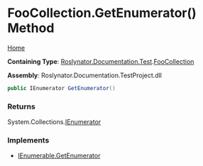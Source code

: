 # FooCollection\.GetEnumerator\(\) Method <a name="_Top"></a>

[Home](../../../../../README.md)

**Containing Type**: [Roslynator.Documentation.Test](../../README.md#_Top)\.[FooCollection](../README.md#_Top)

**Assembly**: Roslynator\.Documentation\.TestProject\.dll

```csharp
public IEnumerator GetEnumerator()
```

### Returns

System\.Collections\.[IEnumerator](https://docs.microsoft.com/en-us/dotnet/api/system.collections.ienumerator)

### Implements

* [IEnumerable.GetEnumerator](https://docs.microsoft.com/en-us/dotnet/api/system.collections.ienumerable.getenumerator)
